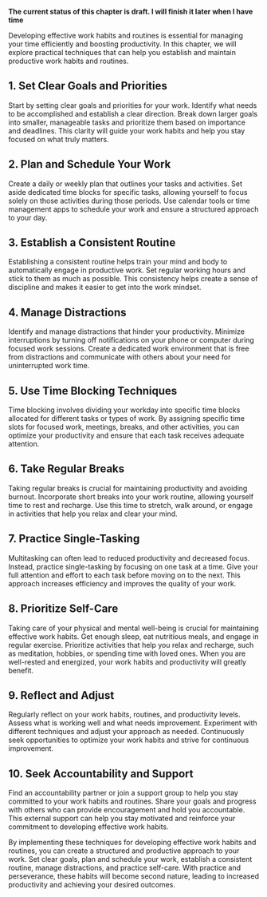 **The current status of this chapter is draft. I will finish it later when I have time**

Developing effective work habits and routines is essential for managing your time efficiently and boosting productivity. In this chapter, we will explore practical techniques that can help you establish and maintain productive work habits and routines.

**1. Set Clear Goals and Priorities**
-------------------------------------

Start by setting clear goals and priorities for your work. Identify what needs to be accomplished and establish a clear direction. Break down larger goals into smaller, manageable tasks and prioritize them based on importance and deadlines. This clarity will guide your work habits and help you stay focused on what truly matters.

**2. Plan and Schedule Your Work**
----------------------------------

Create a daily or weekly plan that outlines your tasks and activities. Set aside dedicated time blocks for specific tasks, allowing yourself to focus solely on those activities during those periods. Use calendar tools or time management apps to schedule your work and ensure a structured approach to your day.

**3. Establish a Consistent Routine**
-------------------------------------

Establishing a consistent routine helps train your mind and body to automatically engage in productive work. Set regular working hours and stick to them as much as possible. This consistency helps create a sense of discipline and makes it easier to get into the work mindset.

**4. Manage Distractions**
--------------------------

Identify and manage distractions that hinder your productivity. Minimize interruptions by turning off notifications on your phone or computer during focused work sessions. Create a dedicated work environment that is free from distractions and communicate with others about your need for uninterrupted work time.

**5. Use Time Blocking Techniques**
-----------------------------------

Time blocking involves dividing your workday into specific time blocks allocated for different tasks or types of work. By assigning specific time slots for focused work, meetings, breaks, and other activities, you can optimize your productivity and ensure that each task receives adequate attention.

**6. Take Regular Breaks**
--------------------------

Taking regular breaks is crucial for maintaining productivity and avoiding burnout. Incorporate short breaks into your work routine, allowing yourself time to rest and recharge. Use this time to stretch, walk around, or engage in activities that help you relax and clear your mind.

**7. Practice Single-Tasking**
------------------------------

Multitasking can often lead to reduced productivity and decreased focus. Instead, practice single-tasking by focusing on one task at a time. Give your full attention and effort to each task before moving on to the next. This approach increases efficiency and improves the quality of your work.

**8. Prioritize Self-Care**
---------------------------

Taking care of your physical and mental well-being is crucial for maintaining effective work habits. Get enough sleep, eat nutritious meals, and engage in regular exercise. Prioritize activities that help you relax and recharge, such as meditation, hobbies, or spending time with loved ones. When you are well-rested and energized, your work habits and productivity will greatly benefit.

**9. Reflect and Adjust**
-------------------------

Regularly reflect on your work habits, routines, and productivity levels. Assess what is working well and what needs improvement. Experiment with different techniques and adjust your approach as needed. Continuously seek opportunities to optimize your work habits and strive for continuous improvement.

**10. Seek Accountability and Support**
---------------------------------------

Find an accountability partner or join a support group to help you stay committed to your work habits and routines. Share your goals and progress with others who can provide encouragement and hold you accountable. This external support can help you stay motivated and reinforce your commitment to developing effective work habits.

By implementing these techniques for developing effective work habits and routines, you can create a structured and productive approach to your work. Set clear goals, plan and schedule your work, establish a consistent routine, manage distractions, and practice self-care. With practice and perseverance, these habits will become second nature, leading to increased productivity and achieving your desired outcomes.
